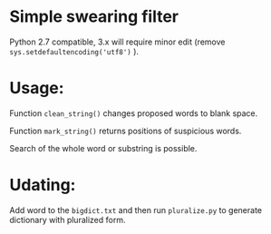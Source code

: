 # Simple swearing filter

Python 2.7 compatible, 3.x will require minor edit (remove `sys.setdefaultencoding('utf8')` ).

# Usage:

Function `clean_string()` changes proposed words to blank space.

Function `mark_string()` returns positions of suspicious words.

Search of the whole word or substring is possible.

# Udating:

Add word to the `bigdict.txt` and then run `pluralize.py` to generate dictionary with pluralized form.

